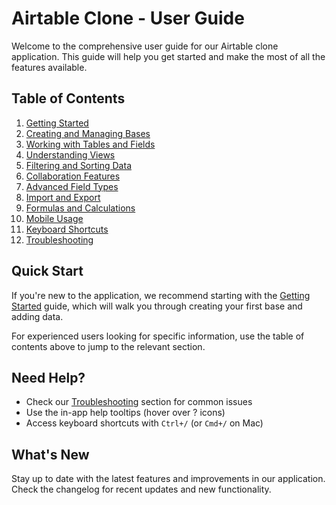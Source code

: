 # Airtable Clone - User Guide

Welcome to the comprehensive user guide for our Airtable clone application. This guide will help you get started and make the most of all the features available.

## Table of Contents

1. [Getting Started](./getting-started.md)
2. [Creating and Managing Bases](./bases.md)
3. [Working with Tables and Fields](./tables-and-fields.md)
4. [Understanding Views](./views.md)
5. [Filtering and Sorting Data](./filtering-and-sorting.md)
6. [Collaboration Features](./collaboration.md)
7. [Advanced Field Types](./advanced-fields.md)
8. [Import and Export](./import-export.md)
9. [Formulas and Calculations](./formulas.md)
10. [Mobile Usage](./mobile.md)
11. [Keyboard Shortcuts](./keyboard-shortcuts.md)
12. [Troubleshooting](./troubleshooting.md)

## Quick Start

If you're new to the application, we recommend starting with the [Getting Started](./getting-started.md) guide, which will walk you through creating your first base and adding data.

For experienced users looking for specific information, use the table of contents above to jump to the relevant section.

## Need Help?

- Check our [Troubleshooting](./troubleshooting.md) section for common issues
- Use the in-app help tooltips (hover over ? icons)
- Access keyboard shortcuts with `Ctrl+/` (or `Cmd+/` on Mac)

## What's New

Stay up to date with the latest features and improvements in our application. Check the changelog for recent updates and new functionality.